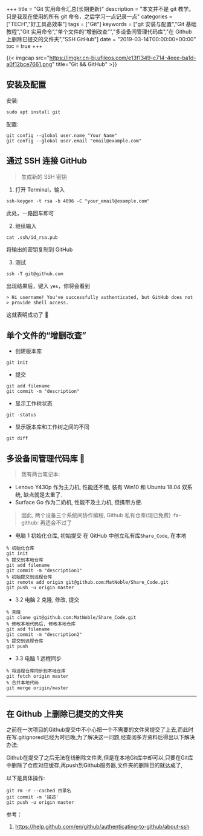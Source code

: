 +++
title = "Git 实用命令汇总(长期更新)"
description = "本文并不是 git 教学。只是我现在使用的所有 git 命令，之后学习一点记录一点"
categories = ["TECH","好工具高效率"]
tags = ["Git"]
keywords = ["git 安装与配置","Git 基础教程","Git 实用命令","单个文件的“增删改查”","多设备间管理代码库","在 Github 上删除已提交的文件夹","SSH GitHub"]
date = "2019-03-14T00:00:00+00:00"
toc = true
+++

{{< imgcap src="https://imgkr.cn-bj.ufileos.com/e13f1349-c714-4eee-ba1d-a0f12bce7661.png" title="Git && GitHub" >}}

## 安装及配置

安装:

```shell
sudo apt install git
```

配置:

```shell
git config --global user.name "Your Name"
git config --global user.email "email@example.com"
```

## 通过 SSH 连接 GitHub

> 生成新的 SSH 密钥

1. 打开 Terminal，输入
```shell
ssh-keygen -t rsa -b 4096 -C "your_email@example.com"
```

此处，一路回车即可

2. 继续输入
```shell
cat .ssh/id_rsa.pub
```

将输出的密钥复制到 GitHub

3. 测试
```shell
ssh -T git@github.com
```

出现结果后，键入 `yes`，你将会看到
```shell
> Hi username! You've successfully authenticated, but GitHub does not
> provide shell access.
```

这就表明成功了 🎉

## 单个文件的“增删改查”

- 创建版本库

```shell
git init
```

- 提交

```shell
git add filename
git commit -m "description"
```

- 显示工作树状态

```shell
git -status	
```

- 显示版本库和工作树之间的不同

```shell
git diff
```

## 多设备间管理代码库 🖖

> 我有两台笔记本: 
- Lenovo Y430p 作为主力机, 性能还不错, 装有 Win10 和 Ubuntu 18.04 双系统, 缺点就是太重了. 
- Surface Go 作为二奶机, 性能不及主力机, 但携带方便.  

> 因此, 两个设备三个系统间协作编程, Github 私有仓库(现已免费) :fa-github: 再适合不过了 

- 电脑 1 初始化仓库, 初始提交
在 GitHub 中创立私有库`Share_Code`, 在本地

```shell
% 初始化仓库
git init
% 提交到本地仓库
git add filename
git commit -m "description1"
% 初始提交到远程仓库
git remote add origin git@github.com:MatNoble/Share_Code.git
git push -u origin master
```
- 3.2 电脑 2 克隆, 修改, 提交

```shell
% 克隆
git clone git@github.com:MatNoble/Share_Code.git
% 修改本地代码后, 修改本地仓库
git add filename
git commit -m "description2"
% 提交到远程仓库
git push
```

- 3.3 电脑 1 远程同步

```shell
% 将远程仓库同步到本地仓库
git fetch origin master
% 合并本地代码
git merge origin/master
```

<hr />

## 在 Github 上删除已提交的文件夹

之前在一次项目的Github提交中不小心把一个不需要的文件夹提交了上去,而此时在写.gitignored已经为时已晚,为了解决这一问题,经查阅多方资料后得出以下解决办法:

Github在提交了之后无法在线删除文件夹,但是在本地Git库中却可以,只要在Git库中删除了仓库对应缓存,再push到Github服务器,文件夹的删除目的就达成了,

以下是具体操作:

```shell
git rm -r --cached 目录名
git commit -m '描述'
git push -u origin master
```

参考：

1. https://help.github.com/en/github/authenticating-to-github/about-ssh
